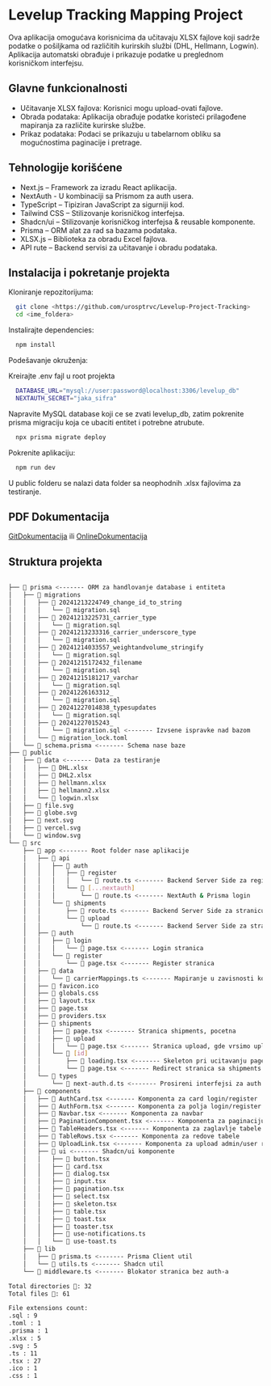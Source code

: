 
# Levelup Tracking Mapping Project

Ova aplikacija omogućava korisnicima da učitavaju XLSX fajlove koji sadrže podatke o pošiljkama od različitih kurirskih službi (DHL, Hellmann, Logwin). Aplikacija automatski obrađuje i prikazuje podatke u preglednom korisničkom interfejsu.


## Glavne funkcionalnosti

- Učitavanje XLSX fajlova: Korisnici mogu upload-ovati fajlove.
- Obrada podataka: Aplikacija obrađuje podatke koristeći prilagođene mapiranja za različite kurirske službe.
- Prikaz podataka: Podaci se prikazuju u tabelarnom obliku sa mogućnostima paginacije i pretrage.

## Tehnologije korišćene

 - Next.js – Framework za izradu React aplikacija.
 - NextAuth - U kombinaciji sa Prismom za auth usera.
 - TypeScript – Tipiziran JavaScript za sigurniji kod.
 - Tailwind CSS – Stilizovanje korisničkog interfejsa.
 - Shadcn/ui – Stilizovanje korisničkog interfejsa & reusable komponente.
 - Prisma – ORM alat za rad sa bazama podataka.
 - XLSX.js – Biblioteka za obradu Excel fajlova.
 - API rute – Backend servisi za učitavanje i obradu podataka.


## Instalacija i pokretanje projekta

Kloniranje repozitorijuma:

```bash
  git clone <https://github.com/urosptrvc/Levelup-Project-Tracking>
  cd <ime_foldera>
```

Instalirajte dependencies:

```bash
  npm install
```

Podešavanje okruženja:

Kreirajte .env fajl u root projekta

```bash
  DATABASE_URL="mysql://user:password@localhost:3306/levelup_db"
  NEXTAUTH_SECRET="jaka_sifra"
```

Napravite MySQL database koji ce se zvati levelup_db, zatim pokrenite prisma migraciju koja ce ubaciti entitet i  potrebne atrubute.

```bash
  npx prisma migrate deploy
```

Pokrenite aplikaciju:

```bash
  npm run dev
```
U public folderu se nalazi data folder sa neophodnih .xlsx fajlovima za testiranje.

## PDF Dokumentacija

[GitDokumentacija](https://github.com/urosptrvc/Levelup-Project-Tracking/blob/master/Dokumentacija.pdf) ili [OnlineDokumentacija](https://smallpdf.com/file#s=be9064b8-f96a-4fa5-a257-4f163aebe2de)

## Struktura projekta
```bash

├── 📂 prisma <------- ORM za handlovanje database i entiteta
│   ├── 📂 migrations
│   │   ├── 📂 20241213224749_change_id_to_string
│   │   │   └── 📄 migration.sql
│   │   ├── 📂 20241213225731_carrier_type
│   │   │   └── 📄 migration.sql
│   │   ├── 📂 20241213233316_carrier_underscore_type
│   │   │   └── 📄 migration.sql
│   │   ├── 📂 20241214033557_weightandvolume_stringify
│   │   │   └── 📄 migration.sql
│   │   ├── 📂 20241215172432_filename
│   │   │   └── 📄 migration.sql
│   │   ├── 📂 20241215181217_varchar
│   │   │   └── 📄 migration.sql
│   │   ├── 📂 20241226163312_
│   │   │   └── 📄 migration.sql
│   │   ├── 📂 20241227014838_typesupdates
│   │   │   └── 📄 migration.sql
│   │   ├── 📂 20241227015243_
│   │   │   └── 📄 migration.sql <------- Izvsene ispravke nad bazom
│   │   └── 📄 migration_lock.toml
│   └── 📄 schema.prisma <------- Schema nase baze
├── 📂 public
│   ├── 📂 data <------- Data za testiranje
│   │   ├── 📄 DHL.xlsx
│   │   ├── 📄 DHL2.xlsx
│   │   ├── 📄 hellmann.xlsx
│   │   ├── 📄 hellmann2.xlsx
│   │   └── 📄 logwin.xlsx
│   ├── 📄 file.svg
│   ├── 📄 globe.svg
│   ├── 📄 next.svg
│   ├── 📄 vercel.svg
│   └── 📄 window.svg
└── 📂 src
    ├── 📂 app <------- Root folder nase aplikacije
    │   ├── 📂 api
    │   │   ├── 📂 auth
    │   │   │   ├── 📂 register
    │   │   │   │   └── 📄 route.ts <------- Backend Server Side za register
    │   │   │   └── 📂 [...nextauth]
    │   │   │       └── 📄 route.ts <------- NextAuth & Prisma login
    │   │   └── 📂 shipments
    │   │       ├── 📄 route.ts <------- Backend Server Side za stranicu shipments
    │   │       └── 📂 upload
    │   │           └── 📄 route.ts <------- Backend Server Side za stranicu upload
    │   ├── 📂 auth
    │   │   ├── 📂 login
    │   │   │   └── 📄 page.tsx <------- Login stranica
    │   │   └── 📂 register
    │   │       └── 📄 page.tsx <------- Register stranica
    │   ├── 📂 data
    │   │   └── 📄 carrierMappings.ts <------- Mapiranje u zavisnosti koji je carrier
    │   ├── 📄 favicon.ico
    │   ├── 📄 globals.css
    │   ├── 📄 layout.tsx
    │   ├── 📄 page.tsx
    │   ├── 📄 providers.tsx
    │   ├── 📂 shipments
    │   │   ├── 📄 page.tsx <------- Stranica shipments, pocetna
    │   │   ├── 📂 upload
    │   │   │   └── 📄 page.tsx <------- Stranica upload, gde vrsimo upload 
    │   │   └── 📂 [id]
    │   │       ├── 📄 loading.tsx <------- Skeleton pri ucitavanju page.tsx
    │   │       └── 📄 page.tsx <------- Redirect stranica sa shipments
    │   └── 📂 types
    │       └── 📄 next-auth.d.ts <------- Prosireni interfejsi za auth
    ├── 📂 components
    │   ├── 📄 AuthCard.tsx <------- Komponenta za card login/register
    │   ├── 📄 AuthForm.tsx <------- Komponenta za polja login/register
    │   ├── 📄 Navbar.tsx <------- Komponenta za navbar
    │   ├── 📄 PaginationComponent.tsx <------- Komponenta za paginaciju
    │   ├── 📄 TableHeaders.tsx <------- Komponenta za zaglavlje tabele
    │   ├── 📄 TableRows.tsx <------- Komponenta za redove tabele
    │   ├── 📄 UploadLink.tsx <------- Komponenta za upload admin/user role
    │   ├── 📂 ui <------- Shadcn/ui komponente
    │   │   ├── 📄 button.tsx
    │   │   ├── 📄 card.tsx
    │   │   ├── 📄 dialog.tsx
    │   │   ├── 📄 input.tsx
    │   │   ├── 📄 pagination.tsx
    │   │   ├── 📄 select.tsx
    │   │   ├── 📄 skeleton.tsx
    │   │   ├── 📄 table.tsx
    │   │   ├── 📄 toast.tsx
    │   │   ├── 📄 toaster.tsx
    │   │   ├── 📄 use-notifications.ts
    │   │   └── 📄 use-toast.ts
    ├── 📂 lib
    │   ├── 📄 prisma.ts <------- Prisma Client util
    │   └── 📄 utils.ts <------- Shadcn util
    └── 📄 middleware.ts <------- Blokator stranica bez auth-a

Total directories 📂: 32
Total files 📄: 61

File extensions count:
.sql : 9
.toml : 1
.prisma : 1
.xlsx : 5
.svg : 5
.ts : 11
.tsx : 27
.ico : 1
.css : 1
```

